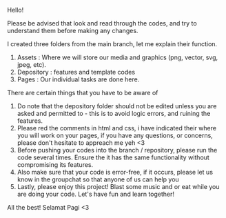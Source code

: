Hello!

Please be advised that look and read through the codes, and try to
understand them before making any changes.

I created three folders from the main branch,
let me explain their function.
  1. Assets : Where we will store our media and graphics (png, vector, svg, jpeg, etc).
  2. Depository : features and template codes
  3. Pages : Our individual tasks are done here.

There are certain things that you have to be aware of
  1. Do note that the depository folder should not be edited unless you are asked and permitted to - this is to avoid logic errors, and ruining the features.
  2. Please red the comments in html and css, i have indicated their where you will work on your pages, if you have any questions, or concerns, please don't hesitate to appreach me yeh <3
  3. Before pushing your codes into the branch / repository, please run the code several times. Ensure the it has the same functionality without compromising its features.
  4. Also make sure that your code is error-free, if it occurs, please let us know in the groupchat so that anyone of us can help you
  5. Lastly, please enjoy this project! Blast some music and or eat while you are doing your code. Let's have fun and learn together!

All the best!
Selamat Pagi <3
